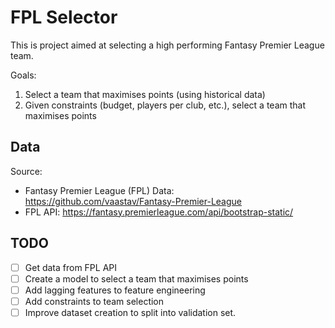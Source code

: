 # FPL Selector

This is project aimed at selecting a high performing Fantasy Premier League team.


Goals:
1. Select a team that maximises points (using historical data)
2. Given constraints (budget, players per club, etc.), select a team that maximises points


## Data

Source: 
- Fantasy Premier League (FPL) Data: https://github.com/vaastav/Fantasy-Premier-League
- FPL API: https://fantasy.premierleague.com/api/bootstrap-static/

## TODO
- [ ] Get data from FPL API
- [ ] Create a model to select a team that maximises points
- [ ] Add lagging features to feature engineering
- [ ] Add constraints to team selection
- [ ] Improve dataset creation to split into validation set.